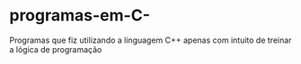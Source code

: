# programas-em-C-
Programas que fiz utilizando a linguagem C++ apenas com intuito de treinar a lógica de programação
